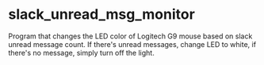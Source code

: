 # slack_unread_msg_monitor
Program that changes the LED color of Logitech G9 mouse based on slack unread message count. If there's unread messages, change LED to white, if there's no message, simply turn off the light.
